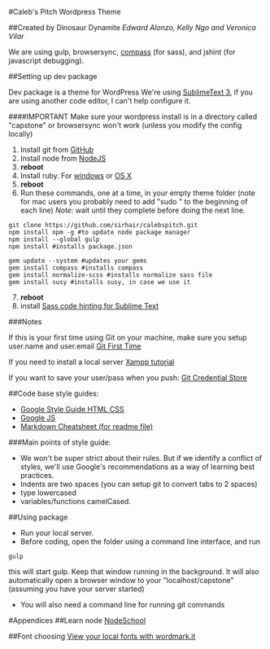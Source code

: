 #Caleb's Pitch Wordpress Theme 

##Created by Dinosaur Dynamite
*Edward Alonzo, Kelly Ngo and Veronica Vilar*

We are using gulp, browsersync, [compass](http://compass-style.org/) (for sass), and jshint (for javascript debugging).

##Setting up dev package

Dev package is a theme for WordPress
We're using [SublimeText 3](http://www.sublimetext.com/3), if you are using another code editor, I can't help configure it.

####IMPORTANT
Make sure your wordpress install is in a directory called "capstone" or browsersync won't work (unless you modify the config locally)


  1. Install git from [GitHub](https://git-scm.com/book/en/v2/Getting-Started-Installing-Git)
  2. Install node from [NodeJS](https://nodejs.org/)
  3. **reboot**
  4. Install ruby. For  [windows](http://rubyinstaller.org/) or [OS X](https://www.ruby-lang.org/en/documentation/installation/#homebrew)
  5. **reboot**
  6. Run these commands, one at a time, in your empty theme folder (note for mac users you probably need to add "sudo " to the beginning of each line)
  *Note:* wait until they complete before doing the next line.

```
git clone https://github.com/sirhair/calebspitch.git
npm install npm -g #to update node package manager
npm install --global gulp
npm install #installs package.json

gem update --system #updates your gems
gem install compass #installs compass
gem install normalize-scss #installs normalize sass file
gem install susy #installs susy, in case we use it

```
  
  7. **reboot**
  8. install [Sass code hinting for Sublime Text](https://packagecontrol.io/packages/Sass) 

###Notes

If this is your first time using Git on your machine,  make sure you setup user.name and user.email [Git First Time](https://git-scm.com/book/en/v2/Getting-Started-First-Time-Git-Setup) 

If you need to install a local server [Xampp tutorial](http://grad.sirhair.com/installing-a-wordpress-testing-server-part-1-xampp/)

If you want to save your user/pass when you push: [Git Credential Store](http://git-scm.com/docs/git-credential-store)

##Code base style guides: 
* [Google Style Guide HTML CSS](http://google.github.io/styleguide/htmlcssguide.xml)
* [Google JS](http://google.github.io/styleguide/javascriptguide.xml)
* [Markdown Cheatsheet (for readme file)](https://github.com/adam-p/markdown-here/wiki/Markdown-Cheatsheet)

###Main points of style guide: 
* We won't be super strict about their rules. But if we identify a conflict of styles, we'll use Google's recommendations as a way of learning best practices.
* Indents are two spaces (you can setup git to convert tabs to 2 spaces)
* type lowercased
* variables/functions camelCased.

##Using package

  * Run your local server.
  * Before coding, open the folder using a command line interface, and run 
```
gulp
```
this will start gulp. Keep that window running in the background. It will also automatically open a browser window to your "localhost/capstone" (assuming you have your server started)

  * You will also need a command line for running git commands


#Appendices
##Learn node
[NodeSchool](http://nodeschool.io/)

##Font choosing
[View your local fonts with wordmark.it](http://wordmark.it/)